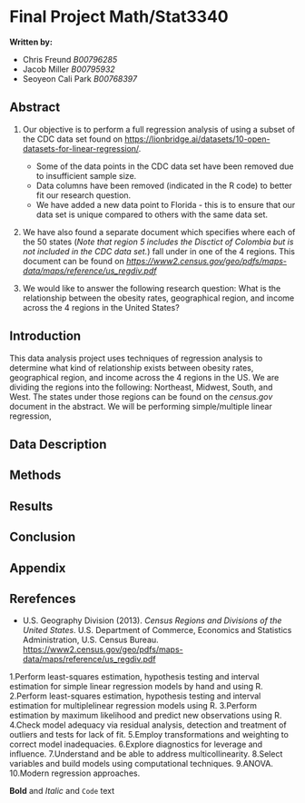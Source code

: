 # Final Project Math/Stat3340 
**Written by:** 
- Chris Freund _B00796285_
- Jacob Miller _B00795932_
- Seoyeon Cali Park _B00768397_

## Abstract

1. Our objective is to perform a full regression analysis of using a subset of the CDC data set found on https://lionbridge.ai/datasets/10-open-datasets-for-linear-regression/. 
    - Some of the data points in the CDC data set have been removed due to insufficient sample size. 
    - Data columns have been removed (indicated in the R code) to better fit our research question. 
    - We have added a new data point to Florida - this is to ensure that our data set is unique compared to others with the same data set. 
    
2. We have also found a separate document which specifies where each of the 50 states (_Note that region 5 includes the Disctict of Colombia but is not included in the CDC data set._) fall under in one of the 4 regions. 
This document can be found on _https://www2.census.gov/geo/pdfs/maps-data/maps/reference/us_regdiv.pdf_

3. We would like to answer the following research question: What is the relationship between the obesity rates, geographical region, and income across the 4 regions in the United States?

## Introduction

This data analysis project uses techniques of regression analysis to determine what kind of relationship exists between obesity rates, geographical region, and income across the 4 regions in the US. We are dividing the regions into the following: Northeast, Midwest, South, and West. The states under those regions can be found on the _census.gov_ document in the abstract. We will be performing simple/multiple linear regression, 

## Data Description
## Methods
## Results
## Conclusion
## Appendix
## Rerefences
- U.S. Geography Division (2013). _Census Regions and Divisions of the United States_. U.S. Department of Commerce, Economics and Statistics Administration, U.S. Census Bureau. https://www2.census.gov/geo/pdfs/maps-data/maps/reference/us_regdiv.pdf

1.Perform least-squares estimation, hypothesis testing and interval estimation for simple linear regression models by hand and using R.
2.Perform least-squares estimation, hypothesis testing and interval estimation for multiplelinear regression models using R.
3.Perform estimation by maximum likelihood and predict new observations using R.
4.Check model adequacy via residual analysis, detection and treatment of outliers and tests for lack of fit.
5.Employ transformations and weighting to correct model inadequacies. 
6.Explore diagnostics for leverage and influence.
7.Understand and be able to address multicollinearity.
8.Select variables and build models using computational techniques.
9.ANOVA.
10.Modern regression approaches. 



**Bold** and _Italic_ and `Code` text


